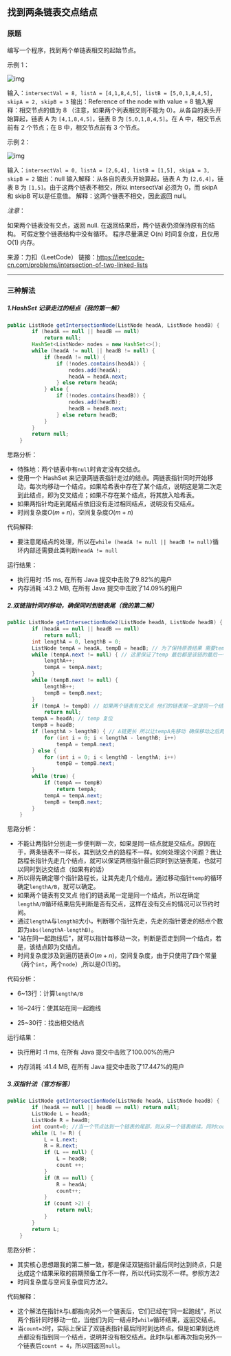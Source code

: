 ## 找到两条链表交点结点

### 原题

编写一个程序，找到两个单链表相交的起始节点。

示例 1：

![img](https://assets.leetcode-cn.com/aliyun-lc-upload/uploads/2018/12/14/160_example_1.png)

输入：`intersectVal = 8, listA = [4,1,8,4,5], listB = [5,0,1,8,4,5], skipA = 2, skipB = 3`
输出：Reference of the node with value = 8
输入解释：相交节点的值为 8 （注意，如果两个列表相交则不能为 0）。从各自的表头开始算起，链表 A 为 `[4,1,8,4,5]`，链表 B 为 `[5,0,1,8,4,5]`。在 A 中，相交节点前有 2 个节点；在 B 中，相交节点前有 3 个节点。

示例 2：

![img](https://assets.leetcode-cn.com/aliyun-lc-upload/uploads/2018/12/14/160_example_3.png)

输入：`intersectVal = 0, listA = [2,6,4], listB = [1,5], skipA = 3, skipB = 2`
输出：null
输入解释：从各自的表头开始算起，链表 A 为 `[2,6,4]`，链表 B 为 `[1,5]`。由于这两个链表不相交，所以 intersectVal 必须为 0，而 skipA 和 skipB 可以是任意值。
解释：这两个链表不相交，因此返回 null。

*注意*：

如果两个链表没有交点，返回 null.
在返回结果后，两个链表仍须保持原有的结构。
可假定整个链表结构中没有循环。
程序尽量满足 O(n) 时间复杂度，且仅用 O(1) 内存。

来源：力扣（LeetCode）
链接：https://leetcode-cn.com/problems/intersection-of-two-linked-lists

---

### 三种解法

##### 1.HashSet 记录走过的结点（我的第一解）

```java
public ListNode getIntersectionNode(ListNode headA, ListNode headB) {
        if (headA == null || headB == null)
            return null;
        HashSet<ListNode> nodes = new HashSet<>();
        while (headA != null || headB != null) {
            if (headA != null) {
                if (!nodes.contains(headA)) {
                    nodes.add(headA);
                    headA = headA.next;
                } else return headA;
            } else {
                if (!nodes.contains(headB)) {
                    nodes.add(headB);
                    headB = headB.next;
                } else return headB;
            }
        }
        return null;
    }
```

思路分析：

* 特殊地：两个链表中有`null`时肯定没有交结点。
* 使用一个 HashSet 来记录两链表指针走过的结点。两链表指针同时开始移动，每次均移动一个结点。如果哈希表中存在了某个结点，说明这是第二次走到此结点，即为交叉结点；如果不存在某个结点，将其放入哈希表。
* 如果两指针均走到尾结点依旧没有走过相同结点，说明没有交结点。
* 时间复杂度$O(m + n)$，空间复杂度$O(m + n)$

代码解释:

* 要注意尾结点的处理，所以在`while (headA != null || headB != null)`循环内部还需要此类判断`headA != null`

运行结果：

* 执行用时 :15 ms, 在所有 Java 提交中击败了9.82%的用户
* 内存消耗 :43.2 MB, 在所有 Java 提交中击败了14.09%的用户

##### 2.双链指针同时移动，确保同时到链表尾（我的第二解）

```java
public ListNode getIntersectionNode2(ListNode headA, ListNode headB) {
        if (headA == null || headB == null)
            return null;
        int lengthA = 0, lengthB = 0;
        ListNode tempA = headA, tempB = headB; // 为了保持原表结果 需要temp
        while (tempA.next != null) { // 这里保证了temp 最后都是该链的最后一个结点
            lengthA++;
            tempA = tempA.next;
        }
        while (tempB.next != null) {
            lengthB++;
            tempB = tempB.next;
        }
        if (tempA != tempB) // 如果两个链表有交叉点 他们的链表尾一定是同一个结点
            return null;
        tempA = headA; // temp 复位
        tempB = headB;
        if (lengthA > lengthB) { // A链更长 所以让tempA先移动 确保移动之后两个temp在同一个起跑线
            for (int i = 0; i < lengthA - lengthB; i++)
                tempA = tempA.next;
        } else {
            for (int i = 0; i < lengthB - lengthA; i++)
                tempB = tempB.next;
        }
        while (true) {
            if (tempA == tempB)
                return tempA;
            tempA = tempA.next;
            tempB = tempB.next;
        }
    }
```

思路分析：

* 不能让两指针分别走一步便判断一次，如果是同一结点就是交结点。原因在于，两条链表不一样长，其到达交点的路程不一样。如何处理这个问题？我让路程长指针先走几个结点，就可以保证两根指针最后同时到达链表尾，也就可以同时到达交结点（如果有的话）
* 所以得先确定哪个指针路程长，让其先走几个结点。通过移动指针`temp`的循环确定`lengthA/B`，就可以确定。
* 如果两个链表有交叉点 他们的链表尾一定是同一个结点，所以在确定`lengthA/B`循环结束后先判断是否有交点，这样在没有交点的情况可以节约时间。
* 通过`lengthA`与`lengthB`大小，判断哪个指针先走，先走的指针要走的结点个数即为`abs(lengthA-lengthB)`。
* "站在同一起跑线后"，就可以指针每移动一次，判断是否走到同一个结点，若是，该结点即为交结点。
* 时间复杂度涉及到遍历链表$O(m + n)$，空间复杂度，由于只使用了四个常量（两个`int`，两个`node`）,所以是$O(1)$的。

代码分析：

* 6~13行：计算``lengthA/B``

* 16~24行：使其站在同一起跑线
* 25~30行：找出相交结点

运行结果：

* 执行用时 :1 ms, 在所有 Java 提交中击败了100.00%的用户

* 内存消耗 :41.4 MB, 在所有 Java 提交中击败了17.447%的用户

##### 3.双指针法（官方标答）

```java
public ListNode getIntersectionNode(ListNode headA, ListNode headB) {
        if (headA == null || headB == null) return null;
        ListNode L = headA;
        ListNode R = headB;
        int count=0; //当一个节点达到一个链表的尾部，则从另一个链表继续，同时count++
        while (L != R) {
            L = L.next;
            R = R.next;
            if (L == null) {
                L = headB;
                count ++;
            }
            if (R == null) {
                R = headA;
                count++;
            }
            if (count >2) {
                return null;
            }
        }
        return L;
    }
```

思路分析：

* 其实核心思想跟我的第二解一致，都是保证双链指针最后同时达到终点，只是达成这个结果采取的前期预备工作不一样，所以代码实现不一样。参照方法2
* 时间复杂度与空间复杂度同方法2。

代码解释：

* 这个解法在指针`R`与`L`都指向另外一个链表后，它们已经在“同一起跑线”，所以两个指针同时移动一位，当他们为同一结点时`while`循环结束，返回交结点。
* 当`count=2`时，实际上保证了双链表指针最后同时到达终点。但是如果到达终点都没有指到同一个结点，说明并没有相交结点。此时`R`与`L`都再次指向另外一个链表后`count = 4`，所以回返回`null`。

